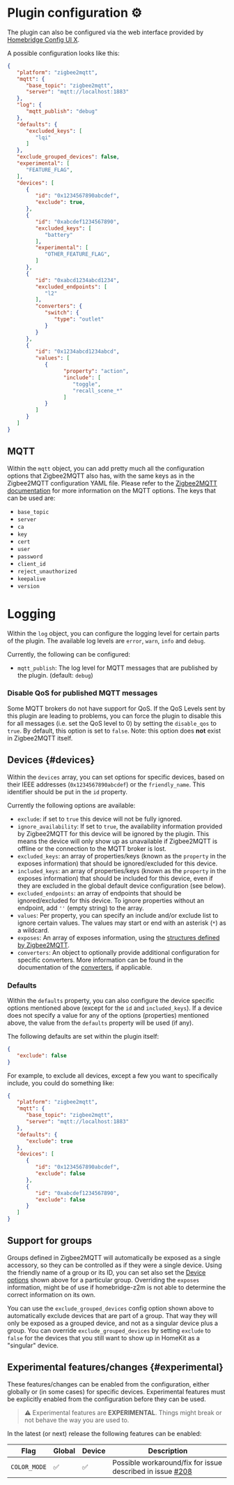# Plugin configuration ⚙️
The plugin can also be configured via the web interface provided by [Homebridge Config UI X](https://github.com/oznu/homebridge-config-ui-x#readme).

A possible configuration looks like this:
```json
{
   "platform": "zigbee2mqtt",
   "mqtt": {
      "base_topic": "zigbee2mqtt",
      "server": "mqtt://localhost:1883"
   },
   "log": {
      "mqtt_publish": "debug"
   },
   "defaults": {
      "excluded_keys": [
         "lqi"
      ]
   },
   "exclude_grouped_devices": false,
   "experimental": [
      "FEATURE_FLAG",
   ],
   "devices": [
      {
         "id": "0x1234567890abcdef",
         "exclude": true,
      },
      {
         "id": "0xabcdef1234567890",
         "excluded_keys": [
            "battery"
         ],
         "experimental": [
            "OTHER_FEATURE_FLAG",
         ]
      },
      {
         "id": "0xabcd1234abcd1234",
         "excluded_endpoints": [
            "l2"
         ],
         "converters": {
            "switch": {
               "type": "outlet"
            }
         }
      },
      {
         "id": "0x1234abcd1234abcd",
         "values": [
            {
                  "property": "action",
                  "include": [
                     "toggle",
                     "recall_scene_*"
                  ]
            }
         ]
      }
   ]
}
```

## MQTT
Within the `mqtt` object, you can add pretty much all the configuration options that Zigbee2MQTT also has, with the same keys as in the Zigbee2MQTT configuration YAML file. Please refer to the [Zigbee2MQTT documentation](https://www.zigbee2mqtt.io/guide/configuration/mqtt.html) for more information on the MQTT options. The keys that can be used are:
* `base_topic`
* `server`
* `ca`
* `key`
* `cert`
* `user`
* `password`
* `client_id`
* `reject_unauthorized`
* `keepalive`
* `version`

# Logging
Within the `log` object, you can configure the logging level for certain parts of the plugin.
The available log levels are `error`, `warn`, `info` and `debug`.

Currently, the following can be configured:
* `mqtt_publish`: The log level for MQTT messages that are published by the plugin. (default: `debug`)

### Disable QoS for published MQTT messages
Some MQTT brokers do not have support for QoS. If the QoS Levels sent by this plugin are leading to problems, you can force the plugin to disable this for all messages (i.e. set the QoS level to 0) by setting the `disable_qos` to `true`.
By default, this option is set to `false`. Note: this option does **not** exist in Zigbee2MQTT itself.

## Devices {#devices}
Within the `devices` array, you can set options for specific devices, based on their IEEE addresses (`0x1234567890abcdef`) or the `friendly_name`.
This identifier should be put in the `id` property.

Currently the following options are available:
* `exclude`: if set to `true` this device will not be fully ignored.
* `ignore_availability`: If set to `true`, the availability information provided by Zigbee2MQTT for this device will be ignored by the plugin. This means the device will only show up as unavailable if Zigbee2MQTT is offline or the connection to the MQTT broker is lost.
* `excluded_keys`: an array of properties/keys (known as the `property` in the exposes information) that should be ignored/excluded for this device.
* `included_keys`: an array of properties/keys (known as the `property` in the exposes information) that should be included for this device, even if they are excluded in the global default device configuration (see below).
* `excluded_endpoints`: an array of endpoints that should be ignored/excluded for this device. To ignore properties without an endpoint, add `''` (empty string) to the array.
* `values`: Per property, you can specify an include and/or exclude list to ignore certain values. The values may start or end with an asterisk (`*`) as a wildcard.
* `exposes`: An array of exposes information, using the [structures defined by Zigbee2MQTT](https://www.zigbee2mqtt.io/guide/usage/exposes.html).
* `converters`: An object to optionally provide additional configuration for specific converters. More information can be found in the documentation of the [converters](converters.md), if applicable.

### Defaults
Within the `defaults` property, you can also configure the device specific options mentioned above (except for the `id` and `included_keys`).
If a device does not specify a value for any of the options (properties) mentioned above, the value from the `defaults` property will be used (if any).

The following defaults are set within the plugin itself:
```json
{
   "exclude": false
}
```

For example, to exclude all devices, except a few you want to specifically include, you could do something like:
```json
{
   "platform": "zigbee2mqtt",
   "mqtt": {
      "base_topic": "zigbee2mqtt",
      "server": "mqtt://localhost:1883"
   },
   "defaults": {
      "exclude": true
   },
   "devices": [
      {
         "id": "0x1234567890abcdef",
         "exclude": false
      },
      {
         "id": "0xabcdef1234567890",
         "exclude": false
      }
   ]
}
```

## Support for groups
Groups defined in Zigbee2MQTT will automatically be exposed as a single accessory, so they can be controlled as if they were a single device.
Using the friendly name of a group or its ID, you can set also set the [Device options](config.md#devices) shown above
for a particular group. Overriding the `exposes` information, might be of use if homebridge-z2m is not able to determine the correct information on its own.

You can use the `exclude_grouped_devices` config option shown above to automatically
exclude devices that are part of a group. That way they will only be exposed as a grouped device, and not as a singular device plus a group.
You can override `exclude_grouped_devices` by setting `exclude` to `false` for the devices that you still want to show up in HomeKit as a
"singular" device.

## Experimental features/changes {#experimental}
These features/changes can be enabled from the configuration, either globally or (in some cases) for specific devices.
Experimental features must be explicitly enabled from the configuration before they can be used.

> ⚠️ Experimental features are **EXPERIMENTAL**. Things might break or not behave the way you are used to.

In the latest (or next) release the following features can be enabled:

| Flag | Global | Device | Description |
| ---- | ------ | ------ | ----------- |
| `COLOR_MODE` | ✅ | ✅ | Possible workaround/fix for issue described in issue [#208](https://github.com/itavero/homebridge-z2m/issues/208) |
